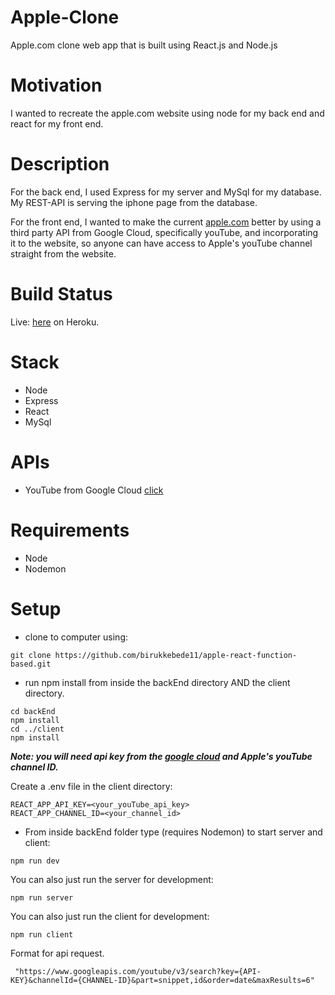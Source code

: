 # Apple-Clone 

Apple.com clone web app that is built using React.js and Node.js 

# Motivation

I wanted to recreate the apple.com website using node for my back end and react for my front end. 

# Description

For the back end, I used Express for my server and MySql for my database. My REST-API is serving the iphone page from the database.

For the front end, I wanted to make the current [apple.com](https://www.apple.com/) better by using a third party API from Google Cloud, specifically youTube, and incorporating it to the website, so anyone can have access to Apple's youTube channel straight from the website. 

# Build Status

Live: [here](https://apple-clone-react.herokuapp.com/) on Heroku.

# Stack

- Node
- Express
- React
- MySql

# APIs

- YouTube from Google Cloud [click](https://console.cloud.google.com/apis/)

# Requirements

- Node
- Nodemon

# Setup

- clone to computer using:

```
git clone https://github.com/birukkebede11/apple-react-function-based.git
```

- run npm install from inside the backEnd directory AND the client directory.

```
cd backEnd
npm install
cd ../client
npm install
```

**_Note: you will need api key from the [google cloud](https://console.cloud.google.com/apis/) and Apple's youTube channel ID._**

Create a .env file in the client directory:

```
REACT_APP_API_KEY=<your_youTube_api_key>
REACT_APP_CHANNEL_ID=<your_channel_id>
```

- From inside backEnd folder type (requires Nodemon) to start server and client:

```
npm run dev
```

You can also just run the server for development:

```
npm run server
```

You can also just run the client for development:

```
npm run client
```

Format for api request.
```
 "https://www.googleapis.com/youtube/v3/search?key={API-KEY}&channelId={CHANNEL-ID}&part=snippet,id&order=date&maxResults=6"

```
